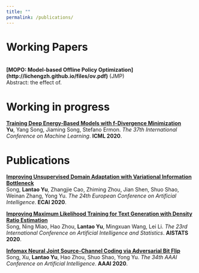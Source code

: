 ```yaml
---
title: ""
permalink: /publications/
---
```


# <b> Working Papers</b> <br>

<br>
<b>[MOPO: Model-based Offline Policy Optimization](http://lichengzh.github.io/files/ov.pdf)</b> (JMP)<br> 
Abstract: the effect of. <br>

# <b> Working in progress</b> <br>

<b>[Training Deep Energy-Based Models with f-Divergence Minimization](http://lantaoyu.com/publications/fEBM)</b> <br> 
<b>Yu</b>, Yang Song, Jiaming Song, Stefano Ermon.
<i>The 37th International Conference on Machine Learning</i>. <b>ICML 2020</b>.
# <b> Publications</b> <br>
<b>[Improving Unsupervised Domain Adaptation with Variational Information Bottleneck](http://lantaoyu.com/publications/VBDA)</b> <br> 
 Song, <b>Lantao Yu</b>, Zhangjie Cao, Zhiming Zhou, Jian Shen, Shuo Shao, Weinan Zhang, Yong Yu.
<i>The 24th European Conference on Artificial Intelligence</i>. <b>ECAI 2020</b>.

<b>[Improving Maximum Likelihood Training for Text Generation with Density Ratio Estimation](http://lantaoyu.com/publications/TextDR)</b> <br> 
Song, Ning Miao, Hao Zhou, <b>Lantao Yu</b>, Mingxuan Wang, Lei Li.
<i>The 23rd International Conference on Artificial Intelligence and Statistics</i>. <b>AISTATS 2020</b>.

<b>[Infomax Neural Joint Source-Channel Coding via Adversarial Bit Flip](http://lantaoyu.com/publications/IABF)</b> <br> 
Song,  Xu, <b>Lantao Yu</b>, Hao Zhou, Shuo Shao, Yong Yu.
<i>The 34th AAAI Conference on Artificial Intelligence</i>. <b>AAAI 2020</b>.







